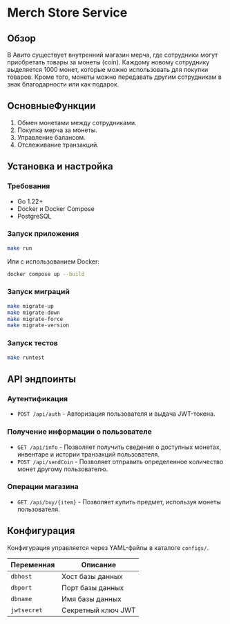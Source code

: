 # Merch Store Service

## Обзор
В Авито существует внутренний магазин мерча, где сотрудники могут приобретать товары за монеты (coin). Каждому новому сотруднику выделяется 1000 монет, которые можно использовать для покупки товаров. Кроме того, монеты можно передавать другим сотрудникам в знак благодарности или как подарок.

## ОсновныеФункции

1. Обмен монетами между сотрудниками.
2. Покупка мерча за монеты.
3. Управление балансом.
4. Отслеживание транзакций.

## Установка и настройка

### Требования
- Go 1.22+
- Docker и Docker Compose
- PostgreSQL

### Запуск приложения
```sh
make run
```
Или с использованием Docker:
```sh
docker compose up --build
```

### Запуск миграций
```sh
make migrate-up
make migrate-down
make migrate-force
make migrate-version
```

### Запуск тестов
```sh
make runtest
```

## API эндпоинты

### Аутентификация
- `POST /api/auth` - Авторизация пользователя и выдача JWT-токена.

### Получение информации о пользователе
- `GET /api/info` - Позволяет получить сведения о доступных монетах, инвентаре и истории транзакций пользователя.
- `POST /api/sendCoin` - Позволяет отправить определенное количество монет другому пользователю.

### Операции магазина
- `GET /api/buy/{item}` - Позволяет купить предмет, используя монеты пользователя.

## Конфигурация
Конфигурация управляется через YAML-файлы в каталоге `configs/`.

| Переменная  | Описание           |
|-------------|--------------------|
| `dbhost`    | Хост базы данных   |
| `dbport`    | Порт базы данных   |
| `dbname` | Имя базы данных    |
| `jwtsecret` | Секретный ключ JWT |


